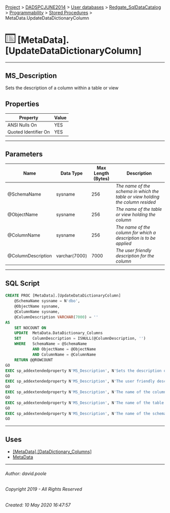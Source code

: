 #### 

[Project](../../../../../readme.md) > [DADSPCJUNE2014](../../../../readme.md) > [User databases](../../../readme.md) > [Redgate_SqlDataCatalog](../../readme.md) > [Programmability](../readme.md) > [Stored Procedures](Stored_Procedures.md) > MetaData.UpdateDataDictionaryColumn

# ![Stored Procedures](../../../../../Images/StoredProcedure32.png) [MetaData].[UpdateDataDictionaryColumn]

---

## <a name="#description"></a>MS_Description

Sets the description of a column within a table or view

## <a name="#properties"></a>Properties

| Property | Value |
|---|---|
| ANSI Nulls On | YES |
| Quoted Identifier On | YES |


---

## <a name="#parameters"></a>Parameters

| Name | Data Type | Max Length (Bytes) | Description |
|---|---|---|---|
| @SchemaName | sysname | 256 | _The name of the schema in which the table or view holding the column resided_ |
| @ObjectName | sysname | 256 | _The name of the table or view holding the column_ |
| @ColumnName | sysname | 256 | _The name of the column for which a description is to be applied_ |
| @ColumnDescription | varchar(7000) | 7000 | _The user friendly description for the column_ |


---

## <a name="#sqlscript"></a>SQL Script

```sql
CREATE PROC [MetaData].[UpdateDataDictionaryColumn]
    @SchemaName sysname = N'dbo',
    @ObjectName sysname, 
    @ColumnName sysname, 
    @ColumnDescription VARCHAR(7000) = '' 
AS 
    SET NOCOUNT ON
    UPDATE  MetaData.DataDictionary_Columns
    SET     ColumnDescription = ISNULL(@ColumnDescription, '')
    WHERE   SchemaName = @SchemaName
            AND ObjectName = @ObjectName
            AND ColumnName = @ColumnName
    RETURN @@ROWCOUNT
GO
EXEC sp_addextendedproperty N'MS_Description', N'Sets the description of a column within a table or view', 'SCHEMA', N'MetaData', 'PROCEDURE', N'UpdateDataDictionaryColumn', NULL, NULL
GO
EXEC sp_addextendedproperty N'MS_Description', N'The user friendly description for the column', 'SCHEMA', N'MetaData', 'PROCEDURE', N'UpdateDataDictionaryColumn', 'PARAMETER', N'@ColumnDescription'
GO
EXEC sp_addextendedproperty N'MS_Description', N'The name of the column for which a description is to be applied', 'SCHEMA', N'MetaData', 'PROCEDURE', N'UpdateDataDictionaryColumn', 'PARAMETER', N'@ColumnName'
GO
EXEC sp_addextendedproperty N'MS_Description', N'The name of the table or view holding the column', 'SCHEMA', N'MetaData', 'PROCEDURE', N'UpdateDataDictionaryColumn', 'PARAMETER', N'@ObjectName'
GO
EXEC sp_addextendedproperty N'MS_Description', N'The name of the schema in which the table or view holding the column resided', 'SCHEMA', N'MetaData', 'PROCEDURE', N'UpdateDataDictionaryColumn', 'PARAMETER', N'@SchemaName'
GO

```


---

## <a name="#uses"></a>Uses

* [[MetaData].[DataDictionary_Columns]](../../Tables/DataDictionary_Columns.md)
* [MetaData](../../Security/Schemas/MetaData.md)


---

###### Author:  david.poole

###### Copyright 2019 - All Rights Reserved

###### Created: 10 May 2020 16:47:57

